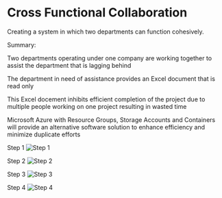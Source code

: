 # Cross Functional Collaboration

Creating a system in which two departments can function cohesively.

Summary:

  Two departments operating under one company are working together to assist the department that is lagging behind
  
  The department in need of assistance provides an Excel document that is read only
  
  This Excel docement inhibits efficient completion of the project due to multiple people working on one project resulting in wasted time
  
  Microsoft Azure with Resource Groups, Storage Accounts and Containers will provide an alternative software solution to enhance efficiency and minimize duplicate efforts

Step 1
![Step 1](https://github.com/jasminesguillory/crossfunctionalcollaboration/assets/144185629/24c3f187-d43b-44e8-835b-60408fe3f245)

Step 2
![Step 2](https://github.com/jasminesguillory/crossfunctionalcollaboration/assets/144185629/80ab2604-0ee7-4d20-9cfd-9e2d21f775b2)

Step 3
![Step 3](https://github.com/jasminesguillory/crossfunctionalcollaboration/assets/144185629/af641e42-38dc-42aa-8268-d133851015ea)

Step 4
![Step 4](https://github.com/jasminesguillory/crossfunctionalcollaboration/assets/144185629/2948c71a-64d8-4661-b881-255c8d7006c6)


